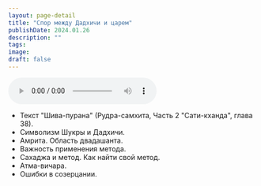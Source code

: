 ```yaml
---
layout: page-detail
title: "Спор между Дадхичи и царем"
publishDate: 2024.01.26
description: ""
tags:
image:
draft: false
---
```


<audio title="2024.01.26 - Спор между Дадхичи и царем.mp3" src="/upload/iblock/107/pnhlpfvjwiz80n0v62y07i9218e5cskt.mp3" controls=""></audio>

* Текст "Шива-пурана" (Рудра-самхита, Часть 2 "Сати-кханда", глава 38).
* Символизм Шукры и Дадхичи.
* Амрита. Область двадашанта.
* Важность применения метода.
* Сахаджа и метод. Как найти свой метод.
* Атма-вичара.
* Ошибки в созерцании.

  
